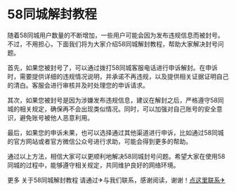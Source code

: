 # 58同城解封教程

随着58同城用户数量的不断增加，一些用户可能会因为发布违规信息而被封号。不过，不用担心，下面我们将为大家介绍58同城解封教程，帮助大家解决封号问题。

首先，如果您被封号了，可以通过拨打58同城客服电话进行申诉解封。在申诉时，需要提供详细的违规情况说明，并承诺不再违规，以及提供相关证据证明自己的清白。客服会进行审核并及时处理您的申诉请求。

其次，如果您被封号是因为涉嫌发布违规信息，建议在解封之后，严格遵守58同城的相关规定，确保再不会出现类似情况。同时，可以加强对自己账号的安全意识，避免账号被他人恶意利用。

最后，如果您的申诉未果，也可以选择通过其他渠道进行申诉，比如通过58同城的官方网站或者官方微信公众号进行求助，可能会得到更多的帮助。

通过以上方法，相信大家可以更顺利地解决58同城封号问题。希望大家在使用58同城的过程中，能够遵守相关规定，共同维护良好的网络环境。

更多 关于58同城解封教程 请通过✈与我们联系，感谢阅读，谢谢！[点这里联系✈](https://lm.k02.cc)